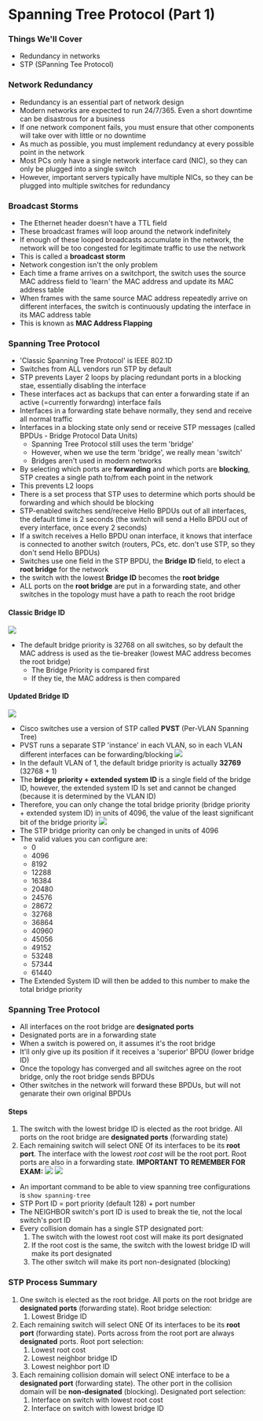 # Spanning Tree Protocol (Part 1)
### Things We'll Cover
- Redundancy in networks
- STP (SPanning Tee Protocol)
### Network Redundancy
- Redundancy is an essential part of network design
- Modern networks are expected to run 24/7/365. Even a short downtime can be disastrous for a business
- If one network component fails, you must ensure that other components will take over with little or no downtime
- As much as possible, you must implement redundancy at every possible point in the network
- Most PCs only have a single network interface card (NIC), so they can only be plugged into a single switch
- However, important servers typically have multiple NICs, so they can be plugged into multiple switches for redundancy
### Broadcast Storms
- The Ethernet header doesn't have a TTL field
- These broadcast frames will loop around the network indefinitely
- If enough of these looped broadcasts accumulate in the network, the network will be too congested for legitimate traffic to use the network
- This is called a **broadcast storm**
- Network congestion isn't the only problem
- Each time a frame arrives on a switchport, the switch uses the source MAC address field to 'learn' the MAC address and update its MAC address table
- When frames with the same source MAC address repeatedly arrive on different interfaces, the switch is continuously updating the interface in its MAC address table
- This is known as **MAC Address Flapping**
### Spanning Tree Protocol
- 'Classic Spanning Tree Protocol' is IEEE 802.1D
- Switches from ALL vendors run STP by default
- STP prevents Layer 2 loops by placing redundant ports in a blocking stae, essentially disabling the interface
- These interfaces act as backups that can enter a forwarding state if an active (=currently forwardng) interface fails
- Interfaces in a forwarding state behave normally, they send and receive all normal traffic
- Interfaces in a blocking state only send or receive STP messages (called BPDUs - Bridge Protocol Data Units)
	- Spanning Tree Protocol still uses the term 'bridge'
	- However, when we use the term 'bridge', we really mean 'switch'
	- Bridges aren't used in modern networks
- By selecting which ports are **forwarding** and which ports are **blocking**, STP creates a single path to/from each point in the network
- This prevents L2 loops
- There is a set process that STP uses to determine which ports should be forwarding and which should be blocking
- STP-enabled switches send/receive Hello BPDUs out of all interfaces, the default time is 2 seconds (the switch will send a Hello BPDU out of every interface, once every 2 seconds)
- If a switch receives a Hello BPDU onan interface, it knows that interface is connected to another switch (routers, PCs, etc. don't use STP, so they don't send Hello BPDUs)
- Switches use one field in the STP BPDU, the **Bridge ID** field, to elect a **root bridge** for the network
- the switch with the lowest **Bridge ID** becomes the **root bridge**
- ALL ports on the **root bridge** are put in a forwarding state, and other switches in the topology must have a path to reach the root bridge
#### Classic Bridge ID
![](attachments/Pasted%20image%2020250114203557.png)
- The default bridge priority is 32768 on all switches, so by default the MAC address is used as the tie-breaker (lowest MAC address becomes the root bridge)
	- The Bridge Priority is compared first
	- If they tie, the MAC address is then compared
#### Updated Bridge ID
![](attachments/Pasted%20image%2020250121185117.png)
- Cisco switches use a version of STP called **PVST** (Per-VLAN Spanning Tree)
- PVST runs a separate STP 'instance' in each VLAN, so in each VLAN different interfaces can be forwarding/blocking
![](attachments/Pasted%20image%2020250121185429.png)
- In the default VLAN of 1, the default bridge priority is actually **32769** (32768 + 1)
- The **bridge priority + extended system ID** is a single field of the bridge ID, however, the extended system ID Is set and cannot be changed (because it is determined by the VLAN ID)
- Therefore, you can only change the total bridge priority (bridge priority + extended system ID) in units of 4096, the value of the least significant bit of the bridge priority
![](attachments/Pasted%20image%2020250121185822.png)
- The STP bridge priority can only be changed in units of 4096
- The valid values you can configure are:
	- 0
	- 4096
	- 8192
	- 12288
	- 16384
	- 20480
	- 24576
	- 28672
	- 32768
	- 36864
	- 40960
	- 45056
	- 49152
	- 53248
	- 57344
	- 61440
- The Extended System ID will then be added to this number to make the total bridge priority
### Spanning Tree Protocol
- All interfaces on the root bridge are **designated ports**
- Designated ports are in a forwarding state
- When a switch is powered on, it assumes it's the root bridge
- It'll only give up its position if it receives a 'superior' BPDU (lower bridge ID)
- Once the topology has converged and all switches agree on the root bridge, only the root bridge sends BPDUs
- Other switches in the network will forward these BPDUs, but will not genarate their own original BPDUs
#### Steps
1. The switch with the lowest bridge ID is elected as the root bridge. All ports on the root bridge are **designated ports** (forwarding state)
2. Each remaining switch will select ONE Of its interfaces to be its **root port**. The interface with the lowest *root cost* will be the root port. Root ports are also in a forwarding state.
**IMPORTANT TO REMEMBER FOR EXAM:**
![](attachments/Pasted%20image%2020250121190924.png)
![](attachments/Pasted%20image%2020250121191447.png)
- An important command to be able to view spanning tree configurations is `show spanning-tree`
- STP Port ID = port priority (default 128) + port number
- The NEIGHBOR switch's port ID is used to break the tie, not the local switch's port ID
- Every collision domain has a single STP designated port:
	1. The switch with the lowest root cost will make its port designated
	2. If the root cost is the same, the switch with the lowest bridge ID will make its port designated
	3. The other switch will make its port non-designated (blocking)
### STP Process Summary
1. One switch is elected as the root bridge. All ports on the root bridge are **designated ports** (forwarding state). Root bridge selection:
	1. Lowest Bridge ID
2. Each remaining switch will select ONE Of its interfaces to be its **root port** (forwarding state). Ports across from the root port are always **designated** ports. Root port selection:
	1. Lowest root cost
	2. Lowest neighbor bridge ID
	3. Lowest neighbor port ID
3. Each remaining collision domain will select ONE interface to be a **designated port** (forwarding state). The other port in the collision domain will be **non-designated** (blocking). Designated port selection:
	1. Interface on switch with lowest root cost
	2. Interface on switch with lowest bridge ID